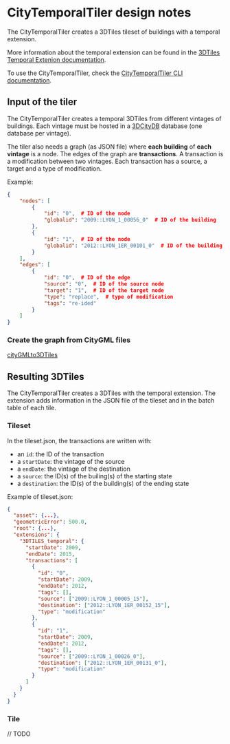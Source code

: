 # CityTemporalTiler design notes

The CityTemporalTiler creates a 3DTiles tileset of buildings with a temporal extension.

More information about the temporal extension can be found in the [3DTiles Temporal Extenion documentation](https://github.com/VCityTeam/UD-SV/tree/master/3DTilesTemporalExtention).

To use the CityTemporalTiler, check the [CityTemporalTiler CLI documentation](../../py3dtilers/CityTiler#citytemporaltiler-features).

## Input of the tiler

The CityTemporalTiler creates a temporal 3DTiles from different vintages of buildings. Each vintage must be hosted in a [3DCityDB](https://www.3dcitydb.org/3dcitydb/) database (one database per vintage).

The tiler also needs a graph (as JSON file) where __each building__ of __each vintage__ is a node. The edges of the graph are __transactions__. A transaction is a modification between two vintages. Each transaction has a source, a target and a type of modification.

Example:

```json
{
    "nodes": [
        {
            "id": "0",  # ID of the node
            "globalid": "2009::LYON_1_00056_0"  # ID of the building
        },
        {
            "id": "1",  # ID of the node
            "globalid": "2012::LYON_1ER_00101_0"  # ID of the building
        }
    ],
    "edges": [
        {
            "id": "0",  # ID of the edge
            "source": "0",  # ID of the source node
            "target": "1",  # ID of the target node
            "type": "replace",  # type of modification
            "tags": "re-ided"
        }
    ]
}
```

### Create the graph from CityGML files

[cityGMLto3DTiles](https://github.com/VCityTeam/cityGMLto3DTiles/tree/master/PythonCallingDocker#running-the-temporal-tiler-workflow)

## Resulting 3DTiles

The CityTemporalTiler creates a 3DTiles with the temporal extension. The extension adds information in the JSON file of the tileset and in the batch table of each tile.

### Tileset

In the tileset.json, the transactions are written with:

- an `id`: the ID of the transaction
- a `startDate`: the vintage of the source
- a `endDate`: the vintage of the destination
- a `source`: the ID(s) of the builing(s) of the starting state
- a `destination`: the ID(s) of the building(s) of the ending state

Example of tileset.json:

```json
{
  "asset": {...},
  "geometricError": 500.0,
  "root": {...},
  "extensions": {
    "3DTILES_temporal": {
      "startDate": 2009,
      "endDate": 2015,
      "transactions": [
        {
          "id": "0",
          "startDate": 2009,
          "endDate": 2012,
          "tags": [],
          "source": ["2009::LYON_1_00005_15"],
          "destination": ["2012::LYON_1ER_00152_15"],
          "type": "modification"
        },
        {
          "id": "1",
          "startDate": 2009,
          "endDate": 2012,
          "tags": [],
          "source": ["2009::LYON_1_00026_0"],
          "destination": ["2012::LYON_1ER_00131_0"],
          "type": "modification"
        }
      ]
    }
  }
}
```

### Tile

// TODO
